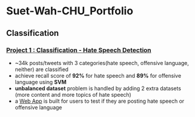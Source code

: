 # Suet-Wah-CHU_Portfolio

## Classification
### [Project 1 : Classification - Hate Speech Detection](https://github.com/Sarah-chu/AI-and-Big-Data-Project-Hate-Speech--1)
- ~34k posts/tweets with 3 categories(hate speech, offensive language, neither) are classified
- achieve recall score of **92%** for hate speech and **89%** for offensive language using **SVM**
- **unbalanced dataset** problem is handled by adding 2 extra datasets (more content and more topics of hate speech)
- a [Web App](https://hate-speech-detection-tbs.herokuapp.com/) is built for users to test if they are posting hate speech or offensive language

